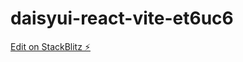 # daisyui-react-vite-et6uc6

[Edit on StackBlitz ⚡️](https://stackblitz.com/edit/daisyui-react-vite-et6uc6)